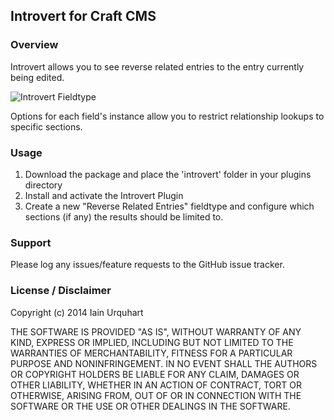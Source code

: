## Introvert for Craft CMS

### Overview

Introvert allows you to see reverse related entries to the entry currently being edited.

![Introvert Fieldtype](http://f.cl.ly/items/1k2b0y0e3T1W2b0k3V2B/Image%202014-05-20%20at%2010.15.05%20PM.png)

Options for each field's instance allow you to restrict relationship lookups to specific sections.

### Usage

1. Download the package and place the 'introvert' folder in your plugins directory
2. Install and activate the Introvert Plugin
3. Create a new "Reverse Related Entries" fieldtype and configure which sections (if any) the results should be limited to.

### Support

Please log any issues/feature requests to the GitHub issue tracker.

### License / Disclaimer

Copyright (c) 2014 Iain Urquhart

THE SOFTWARE IS PROVIDED "AS IS", WITHOUT WARRANTY OF ANY KIND, EXPRESS OR
IMPLIED, INCLUDING BUT NOT LIMITED TO THE WARRANTIES OF MERCHANTABILITY,
FITNESS FOR A PARTICULAR PURPOSE AND NONINFRINGEMENT. IN NO EVENT SHALL THE
AUTHORS OR COPYRIGHT HOLDERS BE LIABLE FOR ANY CLAIM, DAMAGES OR OTHER
LIABILITY, WHETHER IN AN ACTION OF CONTRACT, TORT OR OTHERWISE, ARISING FROM,
OUT OF OR IN CONNECTION WITH THE SOFTWARE OR THE USE OR OTHER DEALINGS IN
THE SOFTWARE.